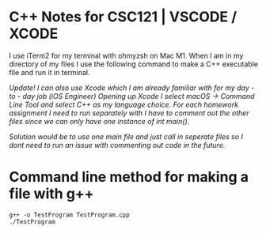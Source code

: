 #  C++ Notes for CSC121 | VSCODE / XCODE
I use iTerm2 for my terminal with ohmyzsh on Mac M1. When I am in my directory of my files I use the following command to make a C++ executable file and run it in terminal.

*Update! I can also use Xcode which I am already familiar with for my day - to - day job (iOS Engineer) Opening up Xcode I select macOS -> Command Line Tool and select C++ as my language choice. For each homework assignment I need to run separately with I have to comment out the other files since we can only have one instance of int main().*

*Solution would be to use one main file and just call in seperate files so I dont need to run an issue with commenting out code in the future.*

# Command line method for making a file with g++
```
g++ -o TestProgram TestProgram.cpp
./TestProgram
```
